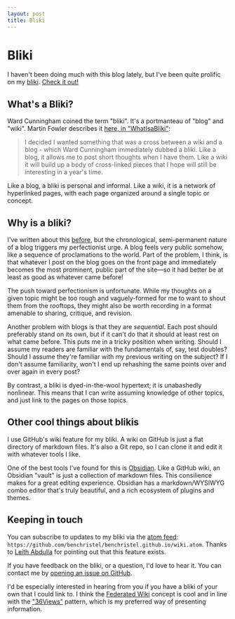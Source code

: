 ```yaml
---
layout: post
title: Bliki
---
```


# Bliki

I haven't been doing much with this blog lately, but I've
been quite prolific on my [bliki](https://github.com/benchristel/benchristel.github.io/wiki).
[Check it out!](https://github.com/benchristel/benchristel.github.io/wiki)

## What's a Bliki?

Ward Cunningham coined the term "bliki". It's a portmanteau of
"blog" and "wiki". Martin Fowler describes it [here, in "WhatIsaBliki"](https://martinfowler.com/bliki/WhatIsaBliki.html):

> I decided I wanted something that was a cross between a wiki and a blog - which Ward Cunningham immediately dubbed a bliki. Like a blog, it allows me to post short thoughts when I have them. Like a wiki it will build up a body of cross-linked pieces that I hope will still be interesting in a year's time.

Like a blog, a bliki is personal and informal. Like a wiki,
it is a network of hyperlinked pages, with each page
organized around a single topic or concept.

## Why is a bliki?

I've written about this [before](/blog/2017/12/09/turns-out-i-don-t-like-blogging/), but the chronological,
semi-permanent nature of a blog triggers my perfectionist
urge. A blog feels very public somehow, like a sequence of
proclamations to the world. Part of the problem, I think,
is that whatever I post on the blog goes on the front page
and immediately becomes the most prominent, public part of
the site—so it had better be at least as good as whatever
came before!

The push toward perfectionism is unfortunate.
While my thoughts on a given topic might be too
rough and vaguely-formed for me to want to shout them from
the rooftops, they might also be worth recording in a format
amenable to sharing, critique, and revision.

Another problem with blogs is that they are _sequential_.
Each post should preferably stand on its own, but if it can't
do that it should at least rest on what came before. This
puts me in a tricky position when writing. Should I assume
my readers are familiar with the fundamentals of, say, test doubles?
Should I assume they're familiar with my previous writing on the subject?
If I don't assume familiarity, won't I end up rehashing the same
points over and over again in every post?

By contrast, a bliki is dyed-in-the-wool hypertext; it is
unabashedly nonlinear. This means that I can write assuming
knowledge of other topics, and just link to the pages on
those topics.

## Other cool things about blikis

I use GitHub's wiki feature for my bliki. A wiki on GitHub
is just a flat directory of markdown files. It's also a
Git repo, so I can clone it and edit it with whatever tools
I like.

One of the best tools I've found for this is [Obsidian](https://obsidian.md/). Like a GitHub
wiki, an Obsidian "vault" is just a collection of markdown
files. This consilience makes for a great editing experience.
Obsidian has a markdown/WYSIWYG combo editor that's truly
beautiful, and a rich ecosystem of plugins and themes.

## Keeping in touch

You can subscribe to updates to my bliki via the [atom feed](https://github.com/benchristel/benchristel.github.io/wiki.atom):
`https://github.com/benchristel/benchristel.github.io/wiki.atom`.
Thanks to [Leith Abdulla](https://eleith.com/) for pointing out that this feature exists.

If you have feedback on the bliki, or a question, I'd love
to hear it. You can contact me by [opening an issue on GitHub](https://github.com/benchristel/benchristel.github.io/issues/new).

I'd be especially interested in hearing from you if you
have a bliki of your own that I could link to. I think the
[Federated Wiki](https://en.wikipedia.org/wiki/Federated_Wiki)
concept is cool and in line with the ["36Views"](https://github.com/benchristel/benchristel.github.io/wiki/36Views) pattern, which is my preferred way of presenting
information.
